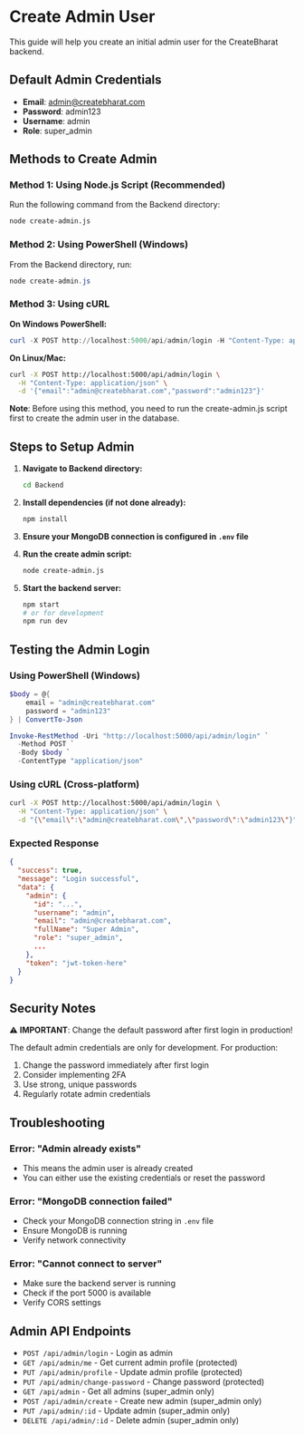 # Create Admin User

This guide will help you create an initial admin user for the CreateBharat backend.

## Default Admin Credentials

- **Email**: admin@createbharat.com
- **Password**: admin123
- **Username**: admin
- **Role**: super_admin

## Methods to Create Admin

### Method 1: Using Node.js Script (Recommended)

Run the following command from the Backend directory:

```bash
node create-admin.js
```

### Method 2: Using PowerShell (Windows)

From the Backend directory, run:

```powershell
node create-admin.js
```

### Method 3: Using cURL

**On Windows PowerShell:**
```powershell
curl -X POST http://localhost:5000/api/admin/login -H "Content-Type: application/json" -d '{\"email\":\"admin@createbharat.com\",\"password\":\"admin123\"}'
```

**On Linux/Mac:**
```bash
curl -X POST http://localhost:5000/api/admin/login \
  -H "Content-Type: application/json" \
  -d '{"email":"admin@createbharat.com","password":"admin123"}'
```

**Note**: Before using this method, you need to run the create-admin.js script first to create the admin user in the database.

## Steps to Setup Admin

1. **Navigate to Backend directory:**
   ```bash
   cd Backend
   ```

2. **Install dependencies (if not done already):**
   ```bash
   npm install
   ```

3. **Ensure your MongoDB connection is configured in `.env` file**

4. **Run the create admin script:**
   ```bash
   node create-admin.js
   ```

5. **Start the backend server:**
   ```bash
   npm start
   # or for development
   npm run dev
   ```

## Testing the Admin Login

### Using PowerShell (Windows)
```powershell
$body = @{
    email = "admin@createbharat.com"
    password = "admin123"
} | ConvertTo-Json

Invoke-RestMethod -Uri "http://localhost:5000/api/admin/login" `
  -Method POST `
  -Body $body `
  -ContentType "application/json"
```

### Using cURL (Cross-platform)
```bash
curl -X POST http://localhost:5000/api/admin/login \
  -H "Content-Type: application/json" \
  -d "{\"email\":\"admin@createbharat.com\",\"password\":\"admin123\"}"
```

### Expected Response
```json
{
  "success": true,
  "message": "Login successful",
  "data": {
    "admin": {
      "id": "...",
      "username": "admin",
      "email": "admin@createbharat.com",
      "fullName": "Super Admin",
      "role": "super_admin",
      ...
    },
    "token": "jwt-token-here"
  }
}
```

## Security Notes

⚠️ **IMPORTANT**: Change the default password after first login in production!

The default admin credentials are only for development. For production:
1. Change the password immediately after first login
2. Consider implementing 2FA
3. Use strong, unique passwords
4. Regularly rotate admin credentials

## Troubleshooting

### Error: "Admin already exists"
- This means the admin user is already created
- You can either use the existing credentials or reset the password

### Error: "MongoDB connection failed"
- Check your MongoDB connection string in `.env` file
- Ensure MongoDB is running
- Verify network connectivity

### Error: "Cannot connect to server"
- Make sure the backend server is running
- Check if the port 5000 is available
- Verify CORS settings

## Admin API Endpoints

- `POST /api/admin/login` - Login as admin
- `GET /api/admin/me` - Get current admin profile (protected)
- `PUT /api/admin/profile` - Update admin profile (protected)
- `PUT /api/admin/change-password` - Change password (protected)
- `GET /api/admin` - Get all admins (super_admin only)
- `POST /api/admin/create` - Create new admin (super_admin only)
- `PUT /api/admin/:id` - Update admin (super_admin only)
- `DELETE /api/admin/:id` - Delete admin (super_admin only)

